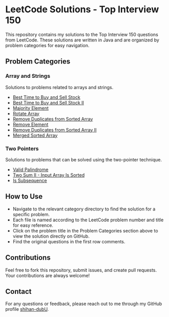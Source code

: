 # LeetCode Solutions - Top Interview 150

This repository contains my solutions to the Top Interview 150 questions from LeetCode. These solutions are written in Java and are organized by problem categories for easy navigation.

## Problem Categories

### Array and Strings

Solutions to problems related to arrays and strings.

- [Best Time to Buy and Sell Stock](top-interview-150/array-strings/121-best-time-to-buy-and-sell-stock.java)
- [Best Time to Buy and Sell Stock II](top-interview-150/array-strings/122-best-time-to-buy-and-sell-stock-ii.java)
- [Majority Element](top-interview-150/array-strings/169-majority-element.java)
- [Rotate Array](top-interview-150/array-strings/189-rotate-array.java)
- [Remove Duplicates from Sorted Array](top-interview-150/array-strings/26-remove-duplicates-from-sorted-array.java)
- [Remove Element](top-interview-150/array-strings/27-remove-element.java)
- [Remove Duplicates from Sorted Array II](top-interview-150/array-strings/80-remove-duplicates-from-sorted-array-ii.java)
- [Merged Sorted Array](top-interview-150/array-strings/88-merged-sorted-array.java)

### Two Pointers

Solutions to problems that can be solved using the two-pointer technique.

- [Valid Palindrome](top-interview-150/two-pointers/125-valid-palindrome.java)
- [Two Sum II - Input Array Is Sorted](top-interview-150/two-pointers/167-two-sum-ii-input-array-is-sorted.java)
- [Is Subsequence](top-interview-150/two-pointers/392-is-subsequence.java)

## How to Use

- Navigate to the relevant category directory to find the solution for a specific problem.
- Each file is named according to the LeetCode problem number and title for easy reference.
- Click on the problem title in the Problem Categories section above to view the solution directly on GitHub.
- Find the original questions in the first row comments.

## Contributions

Feel free to fork this repository, submit issues, and create pull requests. Your contributions are always welcome!

## Contact

For any questions or feedback, please reach out to me through my GitHub profile [shihan-dubU](https://github.com/shihan-dubU).
